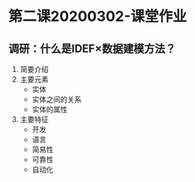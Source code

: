 第二课20200302-课堂作业
=======================
调研：什么是IDEF×数据建模方法？
-----------------------------
1. 简要介绍
2. 主要元素
    - 实体
    - 实体之间的关系
    - 实体的属性
3. 主要特征
    - 开发
    - 语言
    - 简易性
    - 可靠性
    - 自动化
